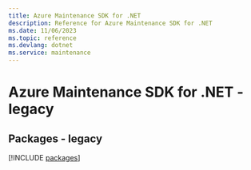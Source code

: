 ```yaml
---
title: Azure Maintenance SDK for .NET
description: Reference for Azure Maintenance SDK for .NET
ms.date: 11/06/2023
ms.topic: reference
ms.devlang: dotnet
ms.service: maintenance
---
```

# Azure Maintenance SDK for .NET - legacy
## Packages - legacy
[!INCLUDE [packages](maintenance-index.md)]